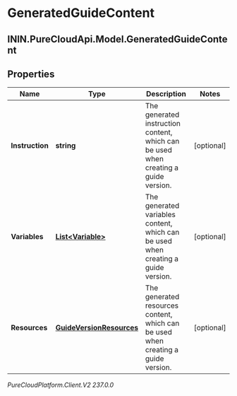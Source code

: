 # GeneratedGuideContent

## ININ.PureCloudApi.Model.GeneratedGuideContent

## Properties

|Name | Type | Description | Notes|
|------------ | ------------- | ------------- | -------------|
| **Instruction** | **string** | The generated instruction content, which can be used when creating a guide version. | [optional] |
| **Variables** | [**List&lt;Variable&gt;**](Variable) | The generated variables content, which can be used when creating a guide version. | [optional] |
| **Resources** | [**GuideVersionResources**](GuideVersionResources) | The generated resources content, which can be used when creating a guide version. | [optional] |



_PureCloudPlatform.Client.V2 237.0.0_
